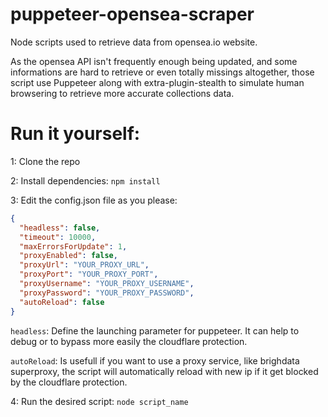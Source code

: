 # puppeteer-opensea-scraper

Node scripts used to retrieve data from opensea.io website.

As the opensea API isn't frequently enough being updated, and some informations are hard to retrieve or even totally missings altogether, those script use Puppeteer along with extra-plugin-stealth to simulate human browsering to retrieve more accurate collections data.

# Run it yourself:

1: Clone the repo

2: Install dependencies: `npm install`

3: Edit the config.json file as you please:

```json
{
  "headless": false,
  "timeout": 10000,
  "maxErrorsForUpdate": 1,
  "proxyEnabled": false,
  "proxyUrl": "YOUR_PROXY_URL",
  "proxyPort": "YOUR_PROXY_PORT",
  "proxyUsername": "YOUR_PROXY_USERNAME",
  "proxyPassword": "YOUR_PROXY_PASSWORD",
  "autoReload": false
}
```
`headless`: Define the launching parameter for puppeteer. It can help to debug or to bypass more easily the cloudflare protection.

`autoReload`: Is usefull if you want to use a proxy service, like brighdata superproxy, the script will automatically reload with new ip if it get blocked by the cloudflare protection.

4: Run the desired script: `node script_name`
